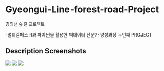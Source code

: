 # Gyeongui-Line-forest-road-Project

경의선 숲길 프로젝트

-멀티캠퍼스 R과 파이썬을 활용한 빅데이터 전문가 양성과정 두번째 PROJECT

Description Screenshots
------------------------
<div>
  <img src="https://user-images.githubusercontent.com/26589942/42793210-02e1d7ee-89b4-11e8-8174-7bc5c54a7fc2.png">
  <img src="https://user-images.githubusercontent.com/26589942/42793284-5792656a-89b4-11e8-94ff-c66eee06433f.png">
  <img src="https://user-images.githubusercontent.com/26589942/42793285-57b9c93e-89b4-11e8-90cc-185a4dc1dd3f.png">
</div>
